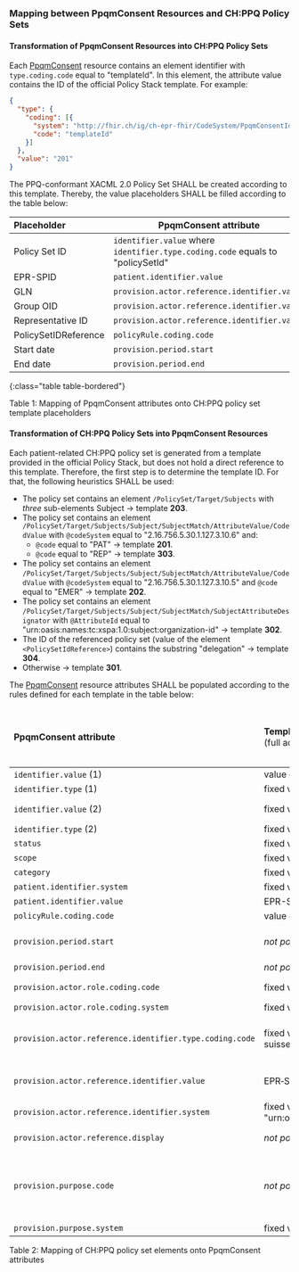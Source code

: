 ### Mapping between PpqmConsent Resources and CH:PPQ Policy Sets

#### Transformation of PpqmConsent Resources into CH:PPQ Policy Sets

Each [PpqmConsent](StructureDefinition-PpqmConsent.html) resource contains an element identifier with
`type.coding.code` equal to "templateId". In this element, the attribute value contains the ID of the official
Policy Stack template. For example:

```json
{ 
  "type": {
    "coding": [{
      "system": "http://fhir.ch/ig/ch-epr-fhir/CodeSystem/PpqmConsentIdentifierType",
      "code": "templateId"
    }]
  },
  "value": "201" 
}
```

The PPQ-conformant XACML 2.0 Policy Set SHALL be created according to this template. Thereby, the value placeholders
SHALL be filled according to the table below:

| Placeholder          | PpqmConsent attribute                                                          |
|:---------------------|--------------------------------------------------------------------------------|
| Policy Set ID        | `identifier.value` where `identifier.type.coding.code` equals to "policySetId" |
| EPR-SPID             | `patient.identifier.value`                                                     |
| GLN                  | `provision.actor.reference.identifier.value`                                   |
| Group OID            | `provision.actor.reference.identifier.value`                                   |
| Representative ID    | `provision.actor.reference.identifier.value`                                   |
| PolicySetIDReference | `policyRule.coding.code`                                                       |
| Start date           | `provision.period.start`                                                       |
| End date             | `provision.period.end`                                                         |
{:class="table table-bordered"}

Table 1: Mapping of PpqmConsent attributes onto CH:PPQ policy set template placeholders

#### Transformation of CH:PPQ Policy Sets into PpqmConsent Resources

Each patient-related CH:PPQ policy set is generated from a template provided in the official Policy Stack, but does
not hold a direct reference to this template. Therefore, the first step is to determine the template ID. For that,
the following heuristics SHALL be used:
- The policy set contains an element `/PolicySet/Target/Subjects` with _three_ sub-elements Subject → template **203**.
- The policy set contains an element `/PolicySet/Target/Subjects/Subject/SubjectMatch/AttributeValue/CodedValue` with
  `@codeSystem` equal to "2.16.756.5.30.1.127.3.10.6" and:
  - `@code` equal to "PAT" → template **201**.
  - `@code` equal to "REP" → template **303**.
- The policy set contains an element `/PolicySet/Target/Subjects/Subject/SubjectMatch/AttributeValue/CodedValue` with
  `@codeSystem` equal to "2.16.756.5.30.1.127.3.10.5" and `@code` equal to "EMER" → template **202**.
- The policy set contains an element `/PolicySet/Target/Subjects/Subject/SubjectMatch/SubjectAttributeDesignator` with
  `@AttributeId` equal to "urn:oasis:names:tc:xspa:1.0:subject:organization-id" → template **302**.
- The ID of the referenced policy set (value of the element `<PolicySetIdReference>`) contains the substring 
  "delegation" → template **304**.  
- Otherwise → template **301**.

The [PpqmConsent](StructureDefinition-PpqmConsent.html) resource attributes SHALL be populated according to the
rules defined for each template in the table below:

<table class="table table-bordered">
	<thead>
		<tr>
			<td><strong>PpqmConsent attribute</strong></td>
			<td><strong>Template 201</strong><br>(full access for the patient)</td>
			<td><strong>Template 202</strong><br>(confidentiality level for emergency read access)</td>
			<td><strong>Template 203</strong><br>(minimal confidentiality level for upload)</td>
			<td><strong>Template 301</strong><br>(individual read access permissions)</td>
			<td><strong>Template 302</strong><br>(group read access permissions)</td>
			<td><strong>Template 303</strong><br>(full access for the patient's representative)</td>
			<td><strong>Template 304</strong><br>(individual read access permissions with delegation)</td>
		</tr>
	</thead>
	<tbody>
		<tr>
			<td><code>identifier.value</code> (1)</td>
			<td colspan="7">value of <code>/PolicySet/@PolicySetId</code></td>
		</tr>
		<tr>
			<td><code>identifier.type</code> (1)</td>
			<td colspan="7">fixed value: code "http://fhir.ch/ig/ch-epr-fhir/CodeSystem/PpqmConsentIdentifierType|policySetId"</td>
		</tr>
		<tr>
			<td><code>identifier.value</code> (2)</td>
			<td>fixed value: "201"</td>
			<td>fixed value: "202"</td>
			<td>fixed value: "203"</td>
			<td>fixed value: "301"</td>
			<td>fixed value: "302"</td>
			<td>fixed value: "303"</td>
			<td>fixed value: "304"</td>
		</tr>
		<tr>
			<td><code>identifier.type</code> (2)</td>
			<td colspan="7">fixed value: code "http://fhir.ch/ig/ch-epr-fhir/CodeSystem/PpqmConsentIdentifierType|templateId"</td>
		</tr>
		<tr>
			<td><code>status</code></td>
			<td colspan="7">fixed value: code "active"</td>
		</tr>
		<tr>
			<td><code>scope</code></td>
			<td colspan="7">fixed value: code "http://terminology.hl7.org/CodeSystem/consentscope|patient-privacy"</td>
		</tr>
		<tr>
			<td><code>category</code></td>
			<td colspan="7">fixed value: code "http://terminology.hl7.org/CodeSystem/v3-ActCode|INFA"</td>
		</tr>
		<tr>
			<td><code>patient.identifier.system</code></td>
			<td colspan="7">fixed value: "urn:oid:2.16.756.5.30.1.127.3.10.3"</td>
		</tr>
		<tr>
			<td><code>patient.identifier.value</code></td>
			<td colspan="7">EPR-SPID of the patient</td>
		</tr>
		<tr>
			<td><code>policyRule.coding.code</code></td>
			<td colspan="7">value of <code>/PolicySet/PolicySetIdReference</code></td>
		</tr>
		<tr>
			<td><code>provision.period.start</code></td>
			<td><em>not populated</em></td>
			<td><em>not populated</em></td>
			<td><em>not populated</em></td>
			<td>allowed only if the end date is provided</td>
			<td>optional</td>
			<td><em>not populated</em></td>
			<td>optional</td>
		</tr>
		<tr>
			<td><code>provision.period.end</code></td>
			<td><em>not populated</em></td>
			<td><em>not populated</em></td>
			<td><em>not populated</em></td>
			<td>optional</td>
			<td>required</td>
			<td><em>not populated</em></td>
			<td>required</td>
		</tr>
		<tr>
			<td><code>provision.actor.role.coding.code</code></td>
			<td>fixed value: "PAT"</td>
			<td>fixed value: "HCP"</td>
			<td>fixed value: "HCP"</td>
			<td>fixed value: "HCP"</td>
			<td>fixed value: "HCP"</td>
			<td>fixed value: "REP"</td>
			<td>fixed value: "HCP"</td>
		</tr>
		<tr>
			<td><code>provision.actor.role.coding.system</code></td>
			<td colspan="7">fixed value: "urn:oid:2.16.756.5.30.1.127.3.10.6"</td>
		</tr>
		<tr>
			<td><code>provision.actor.reference.identifier.type.coding.code</code></td>
			<td>fixed value: "urn:e-health-suisse:2015:epr-spid"</td>
			<td><em>not populated</em></td>
			<td><em>not populated</em></td>
			<td>fixed value: "urn:gs1:gln"</td>
			<td>fixed value: "urn:oasis:names:tc:xspa:1.0:subject:organization-id"</td>
			<td>fixed value: "urn:e-health-suisse:representative-id"</td>
			<td>fixed value: "urn:gs1:gln"</td>
		</tr>
		<tr>
			<td><code>provision.actor.reference.identifier.value</code></td>
			<td>EPR‑SPID of the patient</td>
			<td><em>not populated</em></td>
			<td><em>not populated</em></td>
			<td>GLN of the healthcare professional</td>
			<td>OID of the HCP group, in URN format</td>
			<td>ID of the patient's representative</td>
			<td>GLN of the healthcare professional</td>
		</tr>
		<tr>
			<td><code>provision.actor.reference.identifier.system</code></td>
			<td>fixed value: "urn:oid:2.16.756.5.30.1.127.3.10.3"</td>
			<td><em>not populated</em></td>
			<td><em>not populated</em></td>
			<td>fixed value: "urn:oid:2.51.1.3"</td>
			<td><em>not populated</em></td>
			<td><em>not populated</em></td>
			<td>fixed value: "urn:oid:2.51.1.3"</td>
		</tr>
		<tr>
			<td><code>provision.actor.reference.display</code></td>
			<td><em>not populated</em></td>
			<td>fixed value: "all"</td>
			<td>fixed value: "all"</td>
			<td><em>not populated</em></td>
			<td><em>not populated</em></td>
			<td><em>not populated</em></td>
			<td><em>not populated</em></td>
		</tr>
		<tr>
			<td><code>provision.purpose.code</code></td>
			<td><em>not populated</em></td>
			<td>fixed value: "EMER"</td>
			<td>fixed values: "NORM", "AUTO", "DICOM_AUTO"<br/>(each in its own repetition of <code>provision.purpose</code>)</td>
			<td>fixed value: "NORM"</td>
			<td>fixed value: "NORM"</td>
			<td><em>not populated</em></td>
			<td>fixed value: "NORM"</td>
		</tr>
		<tr>
			<td><code>provision.purpose.system</code></td>
			<td colspan="7">fixed value: "urn:oid:2.16.756.5.30.1.127.3.10.5" if <code>provision.purpose.code</code> is provided; otherwise not present</td>
		</tr>
	</tbody>
</table>

Table 2: Mapping of CH:PPQ policy set elements onto PpqmConsent attributes
